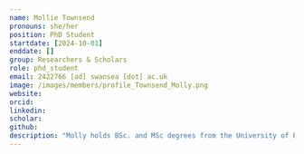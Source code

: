 ```yaml
---
name: Mollie Townsend
pronouns: she/her
position: PhD Student
startdate: [2024-10-01]
enddate: []
group: Researchers & Scholars
role: phd_student
email: 2422766 [ad] swansea [dot] ac.uk
image: /images/members/profile_Townsend_Molly.png
website:
orcid:
linkedin: 
scholar:
github:
description: "Molly holds BSc. and MSc degrees from the University of Exeter, where she studied the variation in thermoregulation behaviours in relation to key life history traits in a wild population of crickets. As part of her Ph.D. project, she explores the movement behaviour and distribution vultures, combining high-frequency movement data an citizen science records with modelling for upscaling fine-scale movement data for macroecological approaches. Her work aims to bridge the scale differences between the observed movements of single animals and emergent patterns of species distribution across entire landscapes in times of global change. Her work is supervised by [Prof. Emily Shepard](https://www.swansea.ac.uk/staff/e.l.c.shepard/) and Konstans."
---
```

